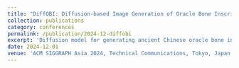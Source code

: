 ```yaml
---
title: "DiffOBI: Diffusion-based Image Generation of Oracle Bone Inscription Style Characters"
collection: publications
category: conferences
permalink: /publication/2024-12-diffobi
excerpt: 'Diffusion model for generating ancient Chinese oracle bone inscription characters.'
date: 2024-12-01
venue: 'ACM SIGGRAPH Asia 2024, Technical Communications, Tokyo, Japan'
---
```

